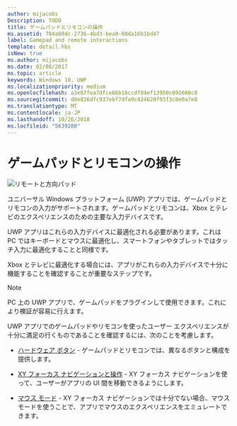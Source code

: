```yaml
---
author: mijacobs
Description: TODO
title: ゲームパッドとリモコンの操作
ms.assetid: 784a08dc-2736-4bd3-bea0-08da16b1bd47
label: Gamepad and remote interactions
template: detail.hbs
isNew: true
ms.author: mijacobs
ms.date: 02/08/2017
ms.topic: article
keywords: Windows 10, UWP
ms.localizationpriority: medium
ms.openlocfilehash: a3e87fea7dfce66b16ccdf04ef13950c092660c8
ms.sourcegitcommit: d0e836dfc937ebf7dfa9c424620f93f3c8e0a7e8
ms.translationtype: MT
ms.contentlocale: ja-JP
ms.lasthandoff: 10/26/2018
ms.locfileid: "5639280"
---
```

# <a name="gamepad-and-remote-control-interactions"></a>ゲームパッドとリモコンの操作

![リモートと方向パッド](images/dpad-remote/dpad-remote.png)

ユニバーサル Windows プラットフォーム (UWP) アプリでは、ゲームパッドとリモコンの入力がサポートされます。ゲームパッドとリモコンは、Xbox とテレビのエクスペリエンスのための主要な入力デバイスです。

UWP アプリはこれらの入力デバイスに最適化される必要があります。これは PC ではキーボードとマウスに最適化し、スマートフォンやタブレットではタッチ入力に最適化することと同様です。

Xbox とテレビに最適化する場合には、アプリがこれらの入力デバイスで十分に機能することを確認することが重要なステップです。

> [!NOTE] 
> PC 上の UWP アプリで、ゲームパッドをプラグインして使用できます。これにより検証が容易に行えます。

UWP アプリでのゲームパッドやリモコンを使ったユーザー エクスペリエンスが十分に満足の行くものであることを確認するには、次のことを考慮します。

* [ハードウェア ボタン](../devices/designing-for-tv.md#hardware-buttons) - ゲームパッドとリモコンでは、異なるボタンと構成を提供します。

* [XY フォーカス ナビゲーションと操作](../devices/designing-for-tv.md#xy-focus-navigation-and-interaction) - XY フォーカス ナビゲーションを使って、ユーザーがアプリの UI 間を移動できるようにします。

* [マウス モード](../devices/designing-for-tv.md#mouse-mode) - XY フォーカス ナビゲーションでは十分でない場合、マウス モードを使うことで、アプリでマウスのエクスペリエンスをエミュレートできます。
